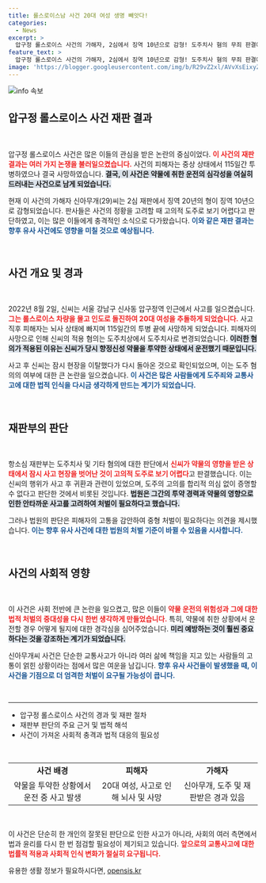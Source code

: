 ```yaml
---
title: 롤스로이스남 사건 20대 여성 생명 빼앗다!
categories:
  - News
excerpt: >
  압구정 롤스로이스 사건의 가해자, 2심에서 징역 10년으로 감형! 도주치사 혐의 무죄 판결에 논란이 일고 있는 가운데, 약물 취한 상태에서 저지른 중대한 범죄가 과연 가벼운 처벌로 끝나는 것인지 시선이 집중된다.
feature_text: >
  압구정 롤스로이스 사건의 가해자, 2심에서 징역 10년으로 감형! 도주치사 혐의 무죄 판결에 논란이 일고 있는 가운데, 약물 취한 상태에서 저지른 중대한 범죄가 과연 가벼운 처벌로 끝나는 것인지 시선이 집중된다.
image: 'https://blogger.googleusercontent.com/img/b/R29vZ2xl/AVvXsEixyZcFfHzMRdzZMjFBmAUKJYCLCGyLL1o632UiGVXcaFdKo_bkvkuCioo0uUKlGfBVcT3P84aROyZIXSBEx3Aw5nCQ3pTgDom1WDC4m8eifvWiAmWEEVb4x6G_l8C0QH225ldMjyaFvpxGEBGNO37VmDTDMHGhJPq73UglMfDca1-0aw/s1600/blogspot.png'
---
```


<p><img src="https://blogger.googleusercontent.com/img/b/R29vZ2xl/AVvXsEixyZcFfHzMRdzZMjFBmAUKJYCLCGyLL1o632UiGVXcaFdKo_bkvkuCioo0uUKlGfBVcT3P84aROyZIXSBEx3Aw5nCQ3pTgDom1WDC4m8eifvWiAmWEEVb4x6G_l8C0QH225ldMjyaFvpxGEBGNO37VmDTDMHGhJPq73UglMfDca1-0aw/s1600/blogspot.png" alt="info 속보" /></p>

<h2 data-ke-size="size26">압구정 롤스로이스 사건 재판 결과</h2>

<p data-ke-size="size16">&nbsp;</p>

<p>압구정 롤스로이스 사건은 많은 이들의 관심을 받은 논란의 중심이었다. <b><span style="color: #ee2323;">이 사건의 재판 결과는 여러 가지 논쟁을 불러일으켰습니다.</span></b> 사건의 피해자는 중상 상태에서 115일간 투병하였으나 결국 사망하였습니다. <b><span style="background-color: #21538527;">결국, 이 사건은 약물에 취한 운전의 심각성을 여실히 드러내는 사건으로 남게 되었습니다.</span></b> </p>

<p>현재 이 사건의 가해자 신아무개(29)씨는 2심 재판에서 징역 20년의 형이 징역 10년으로 감형되었습니다. 판사들은 사건의 정황을 고려할 때 고의적 도주로 보기 어렵다고 판단하였고, 이는 많은 이들에게 충격적인 소식으로 다가왔습니다. <b><span style="color: #1a5490;">이와 같은 재판 결과는 향후 유사 사건에도 영향을 미칠 것으로 예상됩니다.</span></b> </p>

<p data-ke-size="size16">&nbsp;</p>

<h2 data-ke-size="size26">사건 개요 및 경과</h2>

<p data-ke-size="size16">&nbsp;</p>

<p>2022년 8월 2일, 신씨는 서울 강남구 신사동 압구정역 인근에서 사고를 일으켰습니다. <b><span style="color: #ee2323;">그는 롤스로이스 차량을 몰고 인도로 돌진하여 20대 여성을 추돌하게 되었습니다.</span></b> 사고 직후 피해자는 뇌사 상태에 빠지며 115일간의 투병 끝에 사망하게 되었습니다. 피해자의 사망으로 인해 신씨의 적용 혐의는 도주치상에서 도주치사로 변경되었습니다. <b><span style="background-color: #21538527;">이러한 혐의가 적용된 이유는 신씨가 당시 향정신성 약물을 투약한 상태에서 운전했기 때문입니다.</span></b> </p>

<p>사고 후 신씨는 잠시 현장을 이탈했다가 다시 돌아온 것으로 확인되었으며, 이는 도주 혐의의 여부에 대한 큰 논란을 일으켰습니다. <b><span style="color: #1a5490;">이 사건은 많은 사람들에게 도주죄와 교통사고에 대한 법적 인식을 다시금 생각하게 만드는 계기가 되었습니다.</span></b></p>

<p data-ke-size="size16">&nbsp;</p>

<h2 data-ke-size="size26">재판부의 판단</h2>

<p data-ke-size="size16">&nbsp;</p>

<p>항소심 재판부는 도주치사 및 기타 혐의에 대한 판단에서 <b><span style="color: #ee2323;">신씨가 약물의 영향을 받은 상태에서 잠시 사고 현장을 벗어난 것이 고의적 도주로 보기 어렵다</span></b>고 판결했습니다. 이는 신씨의 행위가 사고 후 귀환과 관련이 있었으며, 도주의 고의를 합리적 의심 없이 증명할 수 없다고 판단한 것에서 비롯된 것입니다. <b><span style="background-color: #21538527;">법원은 그간의 투약 경력과 약물의 영향으로 인한 안타까운 사고를 고려하여 처벌이 필요하다고 했습니다.</span></b> </p>

<p>그러나 법원의 판단은 피해자의 고통을 감안하여 중형 처벌이 필요하다는 의견을 제시했습니다. <b><span style="color: #1a5490;">이는 향후 유사 사건에 대한 법원의 처벌 기준이 바뀔 수 있음을 시사합니다.</span></b></p>

<p data-ke-size="size16">&nbsp;</p>

<h2 data-ke-size="size26">사건의 사회적 영향</h2>

<p data-ke-size="size16">&nbsp;</p>

<p>이 사건은 사회 전반에 큰 논란을 일으켰고, 많은 이들이 <b><span style="color: #ee2323;">약물 운전의 위험성과 그에 대한 법적 처벌의 중대성을 다시 한번 생각하게 만들었습니다.</span></b> 특히, 약물에 취한 상황에서 운전할 경우 어떻게 될지에 대한 경각심을 심어주었습니다. <b><span style="background-color: #21538527;">미리 예방하는 것이 훨씬 중요하다는 것을 강조하는 계기가 되었습니다.</span></b> </p>

<p>신아무개씨 사건은 단순한 교통사고가 아니라 여러 삶에 책임을 지고 있는 사람들의 고통이 얽힌 상황이라는 점에서 많은 여운을 남깁니다. <b><span style="color: #1a5490;">향후 유사 사건들이 발생했을 때, 이 사건을 기점으로 더 엄격한 처벌이 요구될 가능성이 큽니다.</span></b></p>

<p data-ke-size="size16">&nbsp;</p>

<hr>

<ul>
  <li>압구정 롤스로이스 사건의 경과 및 재판 절차</li>
  <li>재판부 판단의 주요 근거 및 법적 해석</li>
  <li>사건이 가져온 사회적 충격과 법적 대응의 필요성</li>
</ul>

<p data-ke-size="size16">&nbsp;</p>

<table>
  <tr>
    <td style="text-align: center; height: 17px;"><b>사건 배경</b></td>
    <td style="text-align: center; height: 17px;"><b>피해자</b></td>
    <td style="text-align: center; height: 17px;"><b>가해자</b></td>
  </tr>
  <tr>
    <td style="text-align: center; height: 17px;">약물을 투약한 상황에서 운전 중 사고 발생</td>
    <td style="text-align: center; height: 17px;">20대 여성, 사고로 인해 뇌사 및 사망</td>
    <td style="text-align: center; height: 17px;">신아무개, 도주 및 재판받은 경과 있음</td>
  </tr>
</table>

<p data-ke-size="size16">&nbsp;</p>

<p>이 사건은 단순히 한 개인의 잘못된 판단으로 인한 사고가 아니라, 사회의 여러 측면에서 법과 윤리를 다시 한 번 점검할 필요성이 제기되고 있습니다. <b><span style="color: #ee2323;">앞으로의 교통사고에 대한 법률적 적용과 사회적 인식 변화가 절실히 요구됩니다.</span></b></p>
유용한 생활 정보가 필요하시다면, <a href="https://opensis.kr" rel="dofollow">opensis.kr</a>


